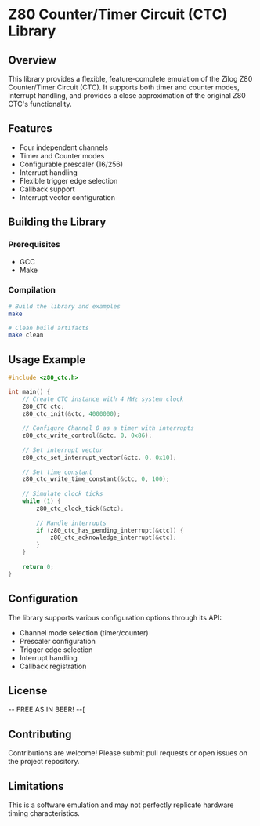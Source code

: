 # Z80 Counter/Timer Circuit (CTC) Library

## Overview

This library provides a flexible, feature-complete emulation of the Zilog Z80 Counter/Timer Circuit (CTC). It supports both timer and counter modes, interrupt handling, and provides a close approximation of the original Z80 CTC's functionality.

## Features

- Four independent channels
- Timer and Counter modes
- Configurable prescaler (16/256)
- Interrupt handling
- Flexible trigger edge selection
- Callback support
- Interrupt vector configuration

## Building the Library

### Prerequisites

- GCC
- Make

### Compilation

```bash
# Build the library and examples
make

# Clean build artifacts
make clean
```

## Usage Example

```c
#include <z80_ctc.h>

int main() {
    // Create CTC instance with 4 MHz system clock
    Z80_CTC ctc;
    z80_ctc_init(&ctc, 4000000);
    
    // Configure Channel 0 as a timer with interrupts
    z80_ctc_write_control(&ctc, 0, 0x86);
    
    // Set interrupt vector
    z80_ctc_set_interrupt_vector(&ctc, 0, 0x10);
    
    // Set time constant
    z80_ctc_write_time_constant(&ctc, 0, 100);
    
    // Simulate clock ticks
    while (1) {
        z80_ctc_clock_tick(&ctc);
        
        // Handle interrupts
        if (z80_ctc_has_pending_interrupt(&ctc)) {
            z80_ctc_acknowledge_interrupt(&ctc);
        }
    }
    
    return 0;
}
```

## Configuration

The library supports various configuration options through its API:
- Channel mode selection (timer/counter)
- Prescaler configuration
- Trigger edge selection
- Interrupt handling
- Callback registration

## License

-- FREE AS IN BEER! --[

## Contributing

Contributions are welcome! Please submit pull requests or open issues on the project repository.

## Limitations

This is a software emulation and may not perfectly replicate hardware timing characteristics.

